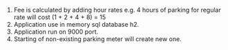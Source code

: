 1. Fee is calculated by adding hour rates e.g. 4 hours of parking for regular rate will cost (1 + 2 + 4 + 8) = 15
2. Application use in memory sql database h2.
3. Application run on 9000 port.
4. Starting of non-existing parking meter will create new one.
